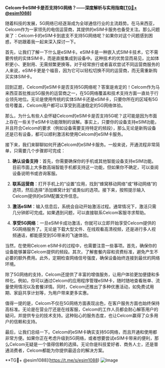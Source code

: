 **Celcom卡eSIM卡是否支持5G网络？——深度解析与实用指南[[TG💪+ @esim1088](https://t.me/s/esim1088)]**

随着科技的发展，5G网络已经逐渐成为全球通信行业的主流趋势。在马来西亚，Celcom作为一家领先的电信运营商，其提供的eSIM卡服务也备受关注。那么问题来了：Celcom卡的eSIM卡到底支不支持5G网络呢？如果你对这个问题感到困惑，不妨跟着我一起来深入探讨一下。

首先，让我们了解一下什么是eSIM卡。eSIM卡是一种嵌入式SIM卡技术，它不需要传统的实体SIM卡，而是直接集成到设备中。这种技术的优势显而易见，比如体积更小、更耐用、无需频繁更换等。对于经常旅行或者喜欢尝试不同运营商服务的人来说，eSIM卡更是个福音，因为它可以轻松切换不同的运营商，而无需重新购买实体SIM卡。

回到正题，Celcom的eSIM卡是否支持5G网络呢？答案是肯定的！Celcom作为马来西亚首批推出5G服务的运营商之一，在5G网络覆盖和技术支持方面一直处于行业领先地位。无论是使用传统的实体SIM卡还是eSIM卡，只要你所在的区域有5G信号覆盖，Celcom用户都可以享受到高速稳定的5G网络体验。

那么，为什么有些人会怀疑Celcom的eSIM卡是否支持5G呢？这可能是因为市面上存在一些关于eSIM卡功能限制的误解。事实上，只要你的设备支持eSIM功能，并且符合Celcom的要求（例如设备需要支持特定的频段），那么无论是新购设备还是已有设备，都可以顺利激活和使用Celcom的eSIM卡服务。

接下来，我们来聊聊如何开通Celcom的eSIM卡服务。一般来说，开通流程非常简单，只需要几个步骤即可完成：

1. **确认设备支持**：首先，你需要确保你的手机或其他智能设备支持eSIM功能。目前市面上大多数高端智能手机都支持这一功能，但如果你不确定，可以查阅设备说明书或咨询客服。

2. **联系运营商**：打开手机上的“设置”应用，找到“蜂窝移动网络”或“移动网络”的选项，然后选择“添加蜂窝计划”或类似的选项。接下来，按照提示输入Celcom提供的eSIM配置文件信息。

3. **激活eSIM**：输入信息后，系统会自动开始激活过程。通常情况下，激活只需几分钟即可完成。如果遇到问题，可以直接联系Celcom客服寻求帮助。

4. **享受5G网络**：一旦eSIM卡成功激活，你就可以立即开始享受Celcom提供的5G网络服务了。无论是下载大型文件、在线观看高清视频，还是进行多人视频通话，都能感受到5G带来的飞速体验。

当然，在使用Celcom eSIM卡的过程中，也需要注意一些事项。首先，确保你的设备能够兼容Celcom提供的频段。其次，了解套餐内容和资费标准，避免产生不必要的额外费用。此外，定期检查网络信号强度，确保设备始终连接到最优的网络环境。

除了5G网络的支持，Celcom还提供了丰富的增值服务，让用户体验更加便捷和多样化。例如，你可以通过Celcom的应用程序管理eSIM卡，随时随地查看账单、流量使用情况以及套餐详情。同时，Celcom还推出了多种优惠活动，如免费试用期、家庭共享计划等，为用户带来更多实惠。

值得一提的是，Celcom不仅在5G网络方面表现出色，在客户服务方面也始终保持高标准。无论是在营业厅还是在线客服，Celcom的工作人员都会耐心解答用户的疑问，并提供专业的技术支持。这种贴心的服务态度，也让Celcom赢得了众多用户的信赖和支持。

最后，让我们总结一下。Celcom的eSIM卡确实支持5G网络，而且开通和使用都非常方便。如果你正在考虑升级到5G网络，或者想要尝试eSIM卡带来的便利，那么Celcom无疑是一个值得信赖的选择。无论你是科技爱好者、商务人士，还是普通消费者，Celcom都能为你提供最适合的解决方案。

**TG💪+ @esim1088](https://t.me/s/esim1088) ![Image](https://i.postimg.cc/4NQfJmqS/Snipaste-2025-05-13-00-14-12.png)